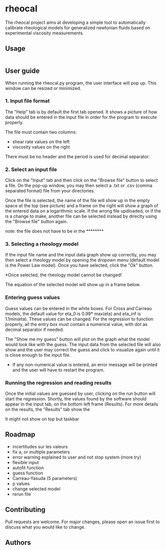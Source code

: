 # rheocal
The rheocal project aims at developing a simple tool to automatically calibrate rheological models for generalized newtonian fluids based on experimental viscosity measurements.

## Usage

```python

```
## User guide

When running the rheocal.py program, the user interface will pop up. This window can be resized or minimized. 

### 1. Input file format
The "Help" tab is by default the first tab opened. It shows a picture of how data should be entered in the input file in order for the program to execute properly. 

The file must contain two columns:
- shear rate values on the left
- viscosity values on the right

There must be no header and the period is used for decimal separator.

### 2. Select an input file
Click on the "Input" tab and then click on the "Browse file" button to select a file. On the pop-up window, you may then select a .txt or .csv (comma separated format) file from your directories. 

Once the file is selected, the name of the file will show up in the empty space at the top (see picture) and a frame on the right will show a graph of the entered data on a logarithmic scale. If the wrong file updloaded, or if the is a change to make, another file can be selected instead by direclty using the "Browse file" button again.

note: the file does not have to be in the ********

### 3. Selecting a rheology model
If the input file name and the input data graph show up correctly, you may then select a rheology model by opening the dropown menu (default model is the Power Law model). Once you have selected, click the "Ok" button.

*Once selected, the rheology model cannot be changed!

The equation of the selected model will show up in a frame below. 

### Entering guess values
Guess values can be entered in the white boxes. For Cross and Carreau models, the default value for eta_0 is 0.99* max(eta) and eta_inf is 1.1min(eta). These values can be changed. For the regression to function properly, all the entry box must contain a numerical value, with dot as decimal separator if needed.

The "Show me my guess" button will plot on the graph what the model would look like with the guess. The input data from the selected file will also show and the user may correct the guess and click to visualize again until it is close enough to the input file.
* If any non-numerical value is entered, an error message will be printed and the user will have to restart the program.

### Running the regression and reading results
Once the initial values are guessed by user, clicking on the run button will start the regression. Shortly, the values found by the software should appear in the input tab, on the bottom left frame (Results). For more details on the results, the "Results" tab show the



It might not show on top but taskbar

## Roadmap

- incertitudes sur les valeurs
- fix a, or multiple parameters
- error warning explained to user and not stop system (more try)
- flexible input
- autofit function
- guess function
- Carreau-Yasuda (5 parameters)
- p values
- change selected model
- rerun file
## Contributing
Pull requests are welcome. For major changes, please open an issue first to discuss what you would like to change.

## Authors
